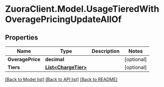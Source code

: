 # ZuoraClient.Model.UsageTieredWithOveragePricingUpdateAllOf

## Properties

Name | Type | Description | Notes
------------ | ------------- | ------------- | -------------
**OveragePrice** | **decimal** |  | [optional] 
**Tiers** | [**List&lt;ChargeTier&gt;**](ChargeTier.md) |  | [optional] 

[[Back to Model list]](../README.md#documentation-for-models) [[Back to API list]](../README.md#documentation-for-api-endpoints) [[Back to README]](../README.md)

